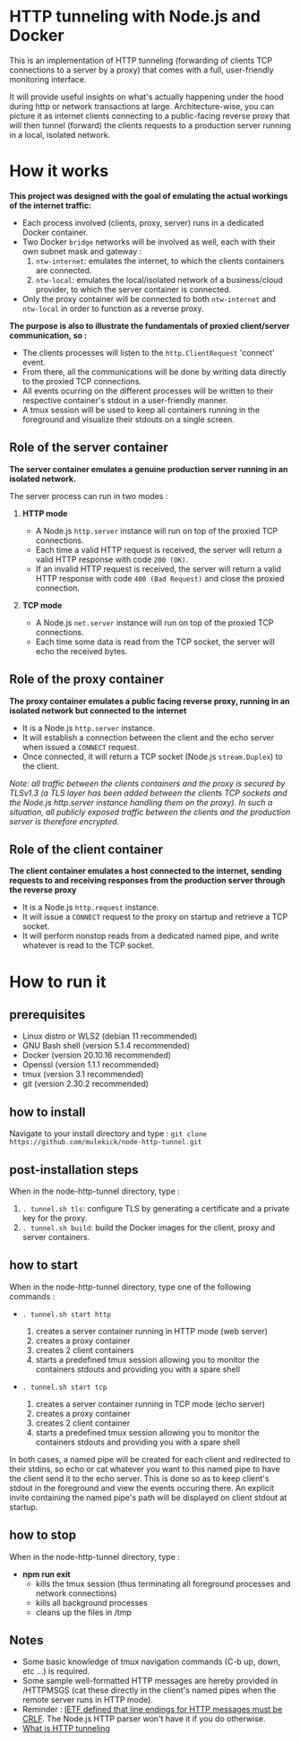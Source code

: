 # HTTP tunneling with Node.js and Docker

This is an implementation of HTTP tunneling (forwarding of clients TCP connections to a server by a proxy) that comes with a full, user-friendly monitoring interface.

It will provide useful insights on what's actually happening under the hood during http or network transactions at large. Architecture-wise, you can picture it as internet clients connecting to a public-facing reverse proxy that will then tunnel (forward) the clients requests to a production server running in a local, isolated network.

# How it works

**This project was designed with the goal of emulating the actual workings of the internet traffic:**
   - Each process involved (clients, proxy, server) runs in a dedicated Docker container.
   - Two Docker `bridge` networks will be involved as well, each with their own subnet mask and gateway :
      1. `ntw-internet`: emulates the internet, to which the clients containers are connected.
      2. `ntw-local`: emulates the local/isolated network of a business/cloud provider, to which the server container is connected.
   - Only the proxy container will be connected to both `ntw-internet` and `ntw-local` in order to function as a reverse proxy.

**The purpose is also to illustrate the fundamentals of proxied client/server communication, so :**
   - The clients processes will listen to the `http.ClientRequest` 'connect' event.
   - From there, all the communications will be done by writing data directly to the proxied TCP connections.
   - All events ocurring on the different processes will be written to their respective container's stdout in a user-friendly manner.
   - A tmux session will be used to keep all containers running in the foreground and visualize their stdouts on a single screen. 

## Role of the server container

**The server container emulates a genuine production server running in an isolated network.**

The server process can run in two modes :

1. **HTTP mode**
   - A Node.js `http.server` instance will run on top of the proxied TCP connections.
   - Each time a valid HTTP request is received, the server will return a valid HTTP response with code `200 (OK)`.
   - If an invalid HTTP request is received, the server will return a valid HTTP response with code `400 (Bad Request)` and close the proxied connection. 

2. **TCP mode**
   - A Node.js `net.server` instance will run on top of the proxied TCP connections.
   - Each time some data is read from the TCP socket, the server will echo the received bytes.

## Role of the proxy container

**The proxy container emulates a public facing reverse proxy, running in an isolated network but connected to the internet**

   - It is a Node.js `http.server` instance.
   - It will establish a connection between the client and the echo server when issued a `CONNECT` request.
   - Once connected, it will return a TCP socket (Node.js `stream.Duplex`) to the client.

*Note: all traffic between the clients containers and the proxy is secured by TLSv1.3 (a TLS layer has been added between the clients TCP sockets and the Node.js http.server instance handling them on the proxy). In such a situation, all publicly exposed traffic between the clients and the production server is therefore encrypted.*

## Role of the client container

**The client container emulates a host connected to the internet, sending requests to and receiving responses from the production server through the reverse proxy**

   - It is a Node.js `http.request` instance.
   - It will issue a `CONNECT` request to the proxy on startup and retrieve a TCP socket.
   - It will perform nonstop reads from a dedicated named pipe, and write whatever is read to the TCP socket.

# How to run it

## prerequisites
   - Linux distro or WLS2 (debian 11 recommended)
   - GNU Bash shell (version 5.1.4 recommended)
   - Docker (version 20.10.16 recommended)
   - Openssl (version 1.1.1 recommended)
   - tmux (version 3.1 recommended)
   - git (version 2.30.2 recommended)

## how to install
Navigate to your install directory and type : `git clone https://github.com/mulekick/node-http-tunnel.git`

## post-installation steps
When in the node-http-tunnel directory, type :
1. `. tunnel.sh tls`: configure TLS by generating a certificate and a private key for the proxy.
2. `. tunnel.sh build`: build the Docker images for the client, proxy and server containers.

## how to start
When in the node-http-tunnel directory, type one of the following commands :

- `. tunnel.sh start http`
   1. creates a server container running in HTTP mode (web server)
   2. creates a proxy container
   3. creates 2 client containers
   4. starts a predefined tmux session allowing you to monitor the containers stdouts and providing you with a spare shell

- `. tunnel.sh start tcp`
   1. creates a server container running in TCP mode (echo server)
   2. creates a proxy container
   3. creates 2 client container
   4. starts a predefined tmux session allowing you to monitor the containers stdouts and providing you with a spare shell























In both cases, a named pipe will be created for each client and redirected to their stdins, so echo or cat whatever you want to this named pipe to have the client send it to the echo server. This is done so as to keep client's stdout in the foreground and view the events occuring there. An explicit invite containing the named pipe's path will be displayed on client stdout at startup.

## how to stop
When in the node-http-tunnel directory, type :

- **npm run exit**
  - kills the tmux session (thus terminating all foreground processes and network connections)
  - kills all background processes 
  - cleans up the files in /tmp

## Notes
- Some basic knowledge of tmux navigation commands (C-b up, down, etc ...) is required.
- Some sample well-formatted HTTP messages are hereby provided in /HTTPMSGS (cat these directly in the client's named pipes when the remote server runs in HTTP mode).
- Reminder : [IETF defined that line endings for HTTP messages must be CRLF](https://datatracker.ietf.org/doc/html/rfc2616). The Node.js HTTP parser won't have it if you do otherwise.
- [What is HTTP tunneling](https://en.wikipedia.org/wiki/HTTP_tunnel)
